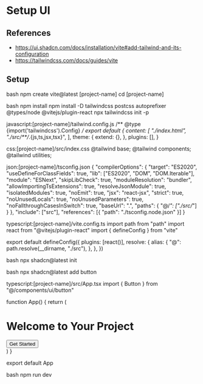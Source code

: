 # Setup UI

## References

- https://ui.shadcn.com/docs/installation/vite#add-tailwind-and-its-configuration
- https://tailwindcss.com/docs/guides/vite

## Setup

bash
npm create vite@latest [project-name]
cd [project-name]

bash
npm install
npm install -D tailwindcss postcss autoprefixer @types/node @vitejs/plugin-react
npx tailwindcss init -p

javascript:[project-name]/tailwind.config.js
/** @type {import('tailwindcss').Config} */
export default {
  content: [
    "./index.html",
    "./src/**/*.{js,ts,jsx,tsx}",
  ],
  theme: {
    extend: {},
  },
  plugins: [],
}

css:[project-name]/src/index.css
@tailwind base;
@tailwind components;
@tailwind utilities;

json:[project-name]/tsconfig.json
{
  "compilerOptions": {
    "target": "ES2020",
    "useDefineForClassFields": true,
    "lib": ["ES2020", "DOM", "DOM.Iterable"],
    "module": "ESNext",
    "skipLibCheck": true,
    "moduleResolution": "bundler",
    "allowImportingTsExtensions": true,
    "resolveJsonModule": true,
    "isolatedModules": true,
    "noEmit": true,
    "jsx": "react-jsx",
    "strict": true,
    "noUnusedLocals": true,
    "noUnusedParameters": true,
    "noFallthroughCasesInSwitch": true,
    "baseUrl": ".",
    "paths": {
      "@/*": ["./src/*"]
    }
  },
  "include": ["src"],
  "references": [{ "path": "./tsconfig.node.json" }]
}

typescript:[project-name]/vite.config.ts
import path from "path"
import react from "@vitejs/plugin-react"
import { defineConfig } from "vite"

export default defineConfig({
  plugins: [react()],
  resolve: {
    alias: {
      "@": path.resolve(__dirname, "./src"),
    },
  },
})

bash
npx shadcn@latest init

bash
npx shadcn@latest add button

typescript:[project-name]/src/App.tsx
import { Button } from "@/components/ui/button"

function App() {
  return (
    <div className="flex items-center justify-center min-h-screen bg-gray-100">
      <div className="text-center">
        <h1 className="text-4xl font-bold mb-4">Welcome to Your Project</h1>
        <Button>Get Started</Button>
      </div>
    </div>
  )
}

export default App

bash
npm run dev
